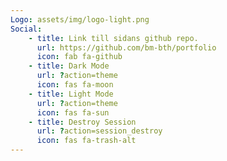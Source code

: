 ```yaml
---
Logo: assets/img/logo-light.png
Social:
    - title: Link till sidans github repo.
      url: https://github.com/bm-bth/portfolio
      icon: fab fa-github
    - title: Dark Mode
      url: ?action=theme
      icon: fas fa-moon
    - title: Light Mode
      url: ?action=theme
      icon: fas fa-sun
    - title: Destroy Session
      url: ?action=session_destroy
      icon: fas fa-trash-alt
---
```

